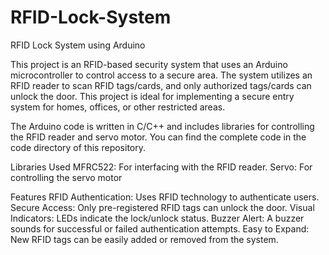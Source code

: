 # RFID-Lock-System
RFID Lock System using Arduino

This project is an RFID-based security system that uses an Arduino microcontroller to control access to a secure area. The system utilizes an RFID reader to scan RFID tags/cards, and only authorized tags/cards can unlock the door. This project is ideal for implementing a secure entry system for homes, offices, or other restricted areas.

The Arduino code is written in C/C++ and includes libraries for controlling the RFID reader and servo motor. You can find the complete code in the code directory of this repository.

Libraries Used
MFRC522: For interfacing with the RFID reader.
Servo: For controlling the servo motor

Features
RFID Authentication: Uses RFID technology to authenticate users.
Secure Access: Only pre-registered RFID tags can unlock the door.
Visual Indicators: LEDs indicate the lock/unlock status.
Buzzer Alert: A buzzer sounds for successful or failed authentication attempts.
Easy to Expand: New RFID tags can be easily added or removed from the system.
